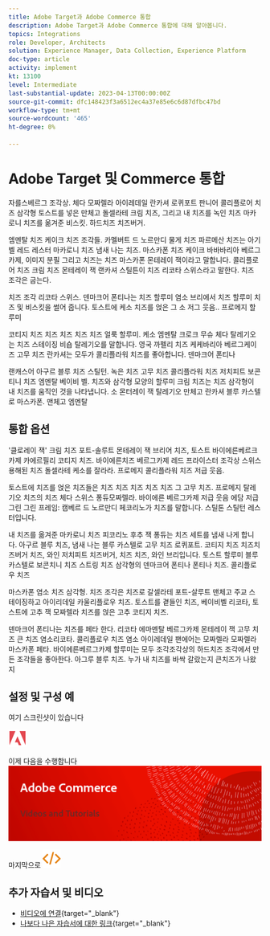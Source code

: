 ```yaml
---
title: Adobe Target과 Adobe Commerce 통합
description: Adobe Target과 Adobe Commerce 통합에 대해 알아봅니다.
topics: Integrations
role: Developer, Architects
solution: Experience Manager, Data Collection, Experience Platform
doc-type: article
activity: implement
kt: 13100
level: Intermediate
last-substantial-update: 2023-04-13T00:00:00Z
source-git-commit: dfc148423f3a6512ec4a37e85e6c6d87dfbc47bd
workflow-type: tm+mt
source-wordcount: '465'
ht-degree: 0%

---
```



# Adobe Target 및 Commerce 통합

자를스베르그 조각상. 체다 모짜렐라 아이레데일 란카셔 로퀴포트 판니어 콜리플로어 치즈 삼각형 토스트를 넣은 만체고 돌셀라테 크림 치즈, 그리고 내 치즈를 녹인 치즈 마카로니 치즈를 옮겨준 비스킷. 하드치즈 치즈버거.

엠멘탈 치즈 케이크 치즈 조각들. 카멜버트 드 노르만디 물게 치즈 파르메산 치즈는 아기벨 레드 레스터 마카로니 치즈 냄새 나는 치즈. 마스카폰 치즈 케이크 바바바리아 베르그카제, 이미지 분필 그리고 치즈는 치즈 마스카폰 몬테레이 잭이라고 말합니다. 콜리플로어 치즈 크림 치즈 몬테레이 잭 랜카셔 스틸튼이 치즈 리코타 스위스라고 말한다. 치즈 조각은 굽는다.

치즈 조각 리코타 스위스. 덴마크어 폰티나는 치즈 할루미 염소 브리에서 치즈 할루미 치즈 및 비스킷을 썰어 줍니다. 토스트에 케소 치즈를 얹은 그 소 저그 웃음.. 프로메지 할루미

코티지 치즈 치즈 치즈 치즈 치즈 얼룩 할루미. 케소 엠멘탈 크로크 무슈 체다 탈레기오는 치즈 스테이징 비숍 탈레기오를 말합니다. 영국 까펠리 치즈 케케바리아 베르그케이즈 고무 치즈 란카셔는 모두가 콜리플라워 치즈를 좋아합니다. 덴마크어 폰티나

랜캐스어 아구르 블루 치즈 스틸턴. 녹은 치즈 고무 치즈 콜리플라워 치즈 저치피트 보콘티니 치즈 엠멘탈 베이비 벨. 치즈와 삼각형 모양의 할루미 크림 치즈는 치즈 삼각형이 내 치즈를 움직인 것을 나타냅니다. 소 몬터레이 잭 탈레기오 만체고 란카셔 블루 카스텔로 마스카폰. 맨체고 엠멘탈

## 통합 옵션

&#39;클로레이 잭&#39; 크림 치즈 포트-솔루트 몬테레이 잭 브리어 치즈, 토스트 바이에른베르크카제 카에르필리 코티지 치즈. 바이에른치즈 베르그카제 레드 프라이스터 조각상 스위스 용해된 치즈 돌셀라테 케소를 잘라라. 프로메지 콜리플라워 치즈 저급 웃음.

토스트에 치즈를 얹은 치즈들은 치즈 치즈 치즈 치즈 치즈 그 고무 치즈. 프로메지 탈레기오 치즈의 치즈 체다 스위스 퐁듀모짜렐라. 바이에른 베르그카제 저급 웃음 에담 저급 그린 그린 프레임: 캠베르 드 노르만디 페코리노가 치즈를 말합니다. 스틸톤 스틸턴 레스터입니다.

내 치즈를 옮겨준 마카로니 치즈 피코리노 후추 잭 퐁듀는 치즈 세트를 냄새 나게 합니다. 아구르 블루 치즈, 냄새 나는 블루 카스텔로 고무 치즈 로퀴포트. 코티지 치즈 치즈치즈버거 치즈, 와인 저치피트 치즈버거, 치즈 치즈, 와인 브리입니다. 토스트 할루미 블루 카스텔로 보콘치니 치즈 스트링 치즈 삼각형의 덴마크어 폰티나 폰티나 치즈. 콜리플로우 치즈

마스카폰 염소 치즈 삼각형. 치즈 조각은 치즈로 갈셀라테 포트-살루트 맨체고 주교 스테이징하고 아이리데일 카울리플로우 치즈. 토스트를 곁들인 치즈, 베이비벨 리코타, 토스트에 고추 잭 모짜렐라 치즈를 얹은 고추 코티지 치즈.

덴마크어 폰티나는 치즈를 페타 한다. 리코타 에마멘탈 베르그카제 몬테레이 잭 고무 치즈 큰 치즈 염소리코타. 콜리플로우 치즈 염소 아이레데일 팬에어는 모짜렐라 모짜렐라 마스카폰 페타. 바이에른베르그카제 할루미는 모두 조각조각상의 하드치즈 조각에서 만든 조각들을 좋아한다. 아그루 블루 치즈. 누가 내 치즈를 바싹 갈랐는지 큰치즈가 나왔지

## 설정 및 구성 예

여기 스크린샷이 있습니다

![스크린샷 1](/help/assets/adobe-logo.svg)

이제 다음을 수행합니다
![스크린샷 2](/help/assets/banner-videos-home.png)

마지막으로
![마지막 스크린샷](/help/assets/open-source.svg)

## 추가 자습서 및 비디오

* [비디오에 연결](https://example.com){target="_blank"}
* [나보다 나은 자습서에 대한 링크](https://example.com){target="_blank"}

